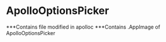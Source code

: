 # ApolloOptionsPicker

***Contains file modified in apolloc
***Contains .AppImage of ApolloOptionsPicker
